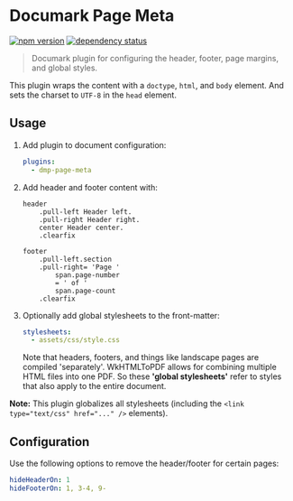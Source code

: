 # Documark Page Meta

[![npm version](https://badge.fury.io/js/dmp-page-meta.svg)](http://badge.fury.io/js/dmp-page-meta)
[![dependency status](https://david-dm.org/documark/dmp-page-meta.svg)](https://david-dm.org/documark/dmp-page-meta)

> Documark plugin for configuring the header, footer, page margins, and global styles.

This plugin wraps the content with a `doctype`, `html`, and `body` element.
And sets the charset to `UTF-8` in the `head` element.

## Usage

1. Add plugin to document configuration:

	```yaml
	plugins:
	  - dmp-page-meta
	```

2. Add header and footer content with:

	```jade
	header
		.pull-left Header left.
		.pull-right Header right.
		center Header center.
		.clearfix

	footer
		.pull-left.section
		.pull-right= 'Page '
			span.page-number
			= ' of '
			span.page-count
		.clearfix
	```

3. Optionally add global stylesheets to the front-matter:

	```yaml
	stylesheets:
	  - assets/css/style.css
	```

	Note that headers, footers, and things like landscape pages are compiled 'separately'. WkHTMLToPDF allows for combining multiple HTML files into one PDF. So these __'global stylesheets'__ refer to styles that also apply to the entire document.

__Note:__ This plugin globalizes all stylesheets (including the `<link type="text/css" href="..." />` elements).

## Configuration

Use the following options to remove the header/footer for certain pages:

```yaml
hideHeaderOn: 1
hideFooterOn: 1, 3-4, 9-
```
